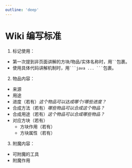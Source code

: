 ```yaml
---
outline: 'deep'
---
```


# Wiki 编写标准

1. 标记使用：
  - 第一次提到非页面讲解的方块/物品/实体名称时，用` `` `包裹。
  - 使用具体代码讲解机制时，用` ```java ... ``` `包裹。
2. 物品内容：
  - 来源
  - 用途
  - 进度（若有）*这个物品可以达成哪个/哪些进度？*
  - 合成方法（若有）*哪些物品可以合成这个物品？*
  - 合成用途（若有）*这个物品可以合成哪些物品？*
  - 对应方块（若有）
    - 方块作用（若有）
    - 方块属性（若有）
3. 附魔内容：
  - 可附魔的工具
  - 附魔作用
